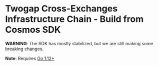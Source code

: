 # Twogap Cross-Exchanges Infrastructure Chain - Build from Cosmos SDK

**WARNING**: The SDK has mostly stabilized, but we are still making some
breaking changes.

**Note**: Requires [Go 1.12+](https://golang.org/dl/)